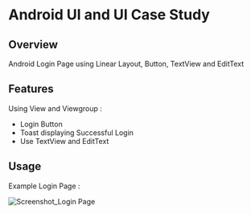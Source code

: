 # Android UI and UI Case Study

## Overview
Android Login Page using Linear Layout, Button, TextView and EditText

## Features
Using View and Viewgroup :
- Login Button
- Toast displaying Successful Login
- Use TextView and EditText

## Usage
Example Login Page :

![Screenshot_Login Page](https://user-images.githubusercontent.com/56164259/68088233-646aa580-fe8f-11e9-8735-e5fb469e8642.png)

